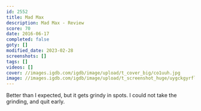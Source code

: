 ```yaml
---
id: 2552
title: Mad Max
description: Mad Max - Review
score: 70
date: 2016-06-17
completed: false
goty: []
modified_date: 2023-02-28
screenshots: []
tags: []
videos: []
cover: //images.igdb.com/igdb/image/upload/t_cover_big/co1uuh.jpg
image: //images.igdb.com/igdb/image/upload/t_screenshot_huge/uygckgyrfl67gs1ksjzr.jpg
---
```

Better than I expected, but it gets grindy in spots. I could not take the grinding, and quit early.